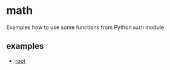 # math
Examples how to use some functions from Python `math` module


## examples
+ [root](root.ipynb)
